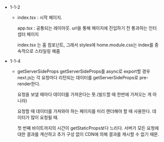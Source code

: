 - 1-1-2
  - index.tsx : 시작 페이지.
  
    app.tsx : 공통되는 레이아웃. url을 통해 페이지에 진입하기 전 통과하는 인터셉터 페이지

    index.tsx 는 홈 컴포넌트, 그래서 styles에 home.module.css는 index를 종속적으로 스타일링 해줌


  
- 1-1-4
  - getServerSideProps
    getServerSideProps를
    async로 export할 경우 next.js는 각 요청마다 리턴되는 데이터를 getServerSideProps로 pre-render한다. 

    요청을 보낼 때마다 데이터를 가져온다는 뜻.(빌드할 때 한번에 가져오는 게 아니라)

    요청할 때 데이터를 가져와야 하는 페이지를 미리 렌더해야 할 때 사용한다. 데이터가 많이 요청될 때.

    첫 번째 바이트까지의 시간이 getStaticProps보다 느리다. 서버가 모든 요청에 대한 결과를 계산하고 추가 구성 없이 CDN에 의해 결과를 캐시할 수 없기 때문.

